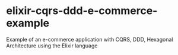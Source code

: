 # elixir-cqrs-ddd-e-commerce-example
Example of an e-commerce application with CQRS, DDD, Hexagonal Architecture using the Elixir language
